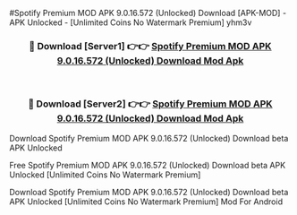 #Spotify Premium MOD APK 9.0.16.572 (Unlocked) Download [APK-MOD] - APK Unlocked - [Unlimited Coins No Watermark Premium] yhm3v



<div align="center">

<h3>🔴 Download [Server1] 👉👉 <a href="https://momento.my/?title=Spotify_Premium_MOD_APK_9.0.16.572_(Unlocked)_Download">Spotify Premium MOD APK 9.0.16.572 (Unlocked) Download Mod Apk</a></h3><br>

<h3>🔴 Download [Server2] 👉👉 <a href="https://momento.my/?title=Spotify_Premium_MOD_APK_9.0.16.572_(Unlocked)_Download">Spotify Premium MOD APK 9.0.16.572 (Unlocked) Download Mod Apk</a></h3>
</div>



Download Spotify Premium MOD APK 9.0.16.572 (Unlocked) Download beta APK Unlocked

Free Spotify Premium MOD APK 9.0.16.572 (Unlocked) Download beta APK Unlocked [Unlimited Coins No Watermark Premium]

Download Spotify Premium MOD APK 9.0.16.572 (Unlocked) Download beta APK Unlocked [Unlimited Coins No Watermark Premium] Mod For Android
